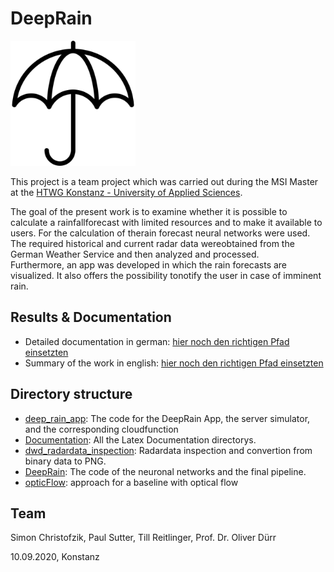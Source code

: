 # DeepRain
<img src="https://github.com/PaulIVI/DeepRain2/blob/master/deep_rain_app/deep_rain/assets/regenschirm.png" width="200">

This project is a team project which was carried out during the MSI Master at the [HTWG Konstanz - University of Applied Sciences](https://www.htwg-konstanz.de). 

The  goal  of  the  present  work  is  to  examine  whether  it  is  possible  to  calculate  a  rainfallforecast with limited resources and to make it available to users. For the calculation of therain forecast neural networks were used. The required historical and current radar data wereobtained from the German Weather Service and then analyzed and processed.  
Furthermore, an app was developed in which the rain forecasts are visualized. 
It also offers the possibility tonotify the user in case of imminent rain.

## Results & Documentation
* Detailed documentation in german: [hier noch den richtigen Pfad einsetzten](https://github.com/PaulIVI/DeepRain2/blob/master/Documentation/src/Hauptdatei.pdf)
* Summary of the work in english: [hier noch den richtigen Pfad einsetzten](https://github.com/PaulIVI/DeepRain2/blob/master/Documentation/paper/paper/report.pdf)

## Directory structure
* [deep_rain_app](https://github.com/PaulIVI/DeepRain2/tree/master/deep_rain_app): The code for the DeepRain App, the server simulator,  and the corresponding cloudfunction 
* [Documentation](https://github.com/PaulIVI/DeepRain2/tree/master/Documentation): All the Latex Documentation directorys. 
* [dwd_radardata_inspection](https://github.com/PaulIVI/DeepRain2/tree/master/dwd_radardata_inspection): Radardata inspection and convertion from binary data to PNG. 
* [DeepRain](https://github.com/PaulIVI/DeepRain2/tree/master/DeepRain): The code of the neuronal networks and the final pipeline. 
* [opticFlow](https://github.com/PaulIVI/DeepRain2/tree/master/opticFlow): approach for a baseline with optical flow

## Team
Simon Christofzik, Paul Sutter, Till Reitlinger, Prof. Dr. Oliver Dürr

10.09.2020, Konstanz
